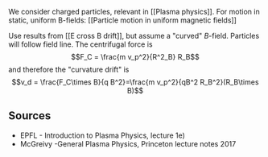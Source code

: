 We consider charged particles, relevant in [[Plasma physics]].
For motion in static, uniform B-fields: [[Particle motion in uniform magnetic fields]]


Use results from [[E cross B drift]], but assume a "curved" $B$-field. Particles will follow field line. The centrifugal force is $$F_C = \frac{m v_p^2}{R^2_B} R_B$$ and therefore the "curvature drift" is $$v_d = \frac{F_C\times B}{q B^2}=\frac{m v_p^2}{qB^2 R_B^2}(R_B\times B)$$

## Sources
- EPFL - Introduction to Plasma Physics, lecture 1e)
- McGreivy -General Plasma Physics, Princeton lecture notes 2017